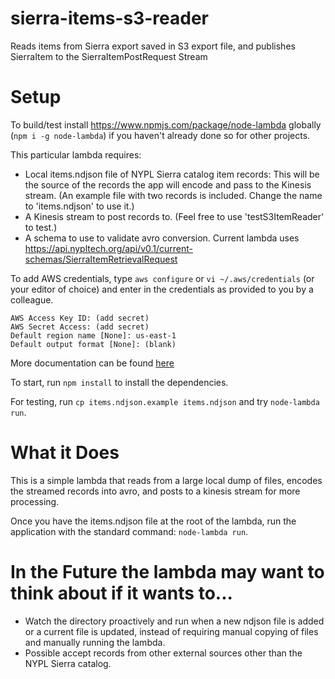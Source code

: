 # sierra-items-s3-reader
Reads items from Sierra export saved in S3 export file, and publishes SierraItem to the SierraItemPostRequest Stream

# Setup
To build/test install https://www.npmjs.com/package/node-lambda globally (`npm i -g node-lambda`) if you haven't already done so for other projects.

This particular lambda requires:

* Local items.ndjson file of NYPL Sierra catalog item records: This will be the source of the records the app will encode and pass to the Kinesis stream. (An example file with two records is included. Change the name to 'items.ndjson' to use it.)
* A Kinesis stream to post records to. (Feel free to use 'testS3ItemReader' to test.)
* A schema to use to validate avro conversion. Current lambda uses https://api.nypltech.org/api/v0.1/current-schemas/SierraItemRetrievalRequest

To add AWS credentials, type `aws configure` or `vi ~/.aws/credentials` (or your editor of choice) and enter in the credentials as provided to you by a colleague.  

```
AWS Access Key ID: (add secret)
AWS Secret Access: (add secret)
Default region name [None]: us-east-1
Default output format [None]: (blank)
```

More documentation can be found [here](https://docs.google.com/document/d/1RW47fDEvuIjUC-lJu_OFVylPQtyiX2OfjW_8QJpcm38/edit#)


To start, run `npm install` to install the dependencies.  

For testing, run `cp items.ndjson.example items.ndjson` and try `node-lambda run`.


# What it Does
This is a simple lambda that reads from a large local dump of files, encodes the streamed records into avro, and posts to a kinesis stream for more processing.

Once you have the items.ndjson file at the root of the lambda, run the application with the standard command: `node-lambda run`.

# In the Future the lambda may want to think about if it wants to...
* Watch the directory proactively and run when a new ndjson file is added or a current file is updated, instead of requiring manual copying of files and manually running the lambda.
* Possible accept records from other external sources other than the NYPL Sierra catalog.
